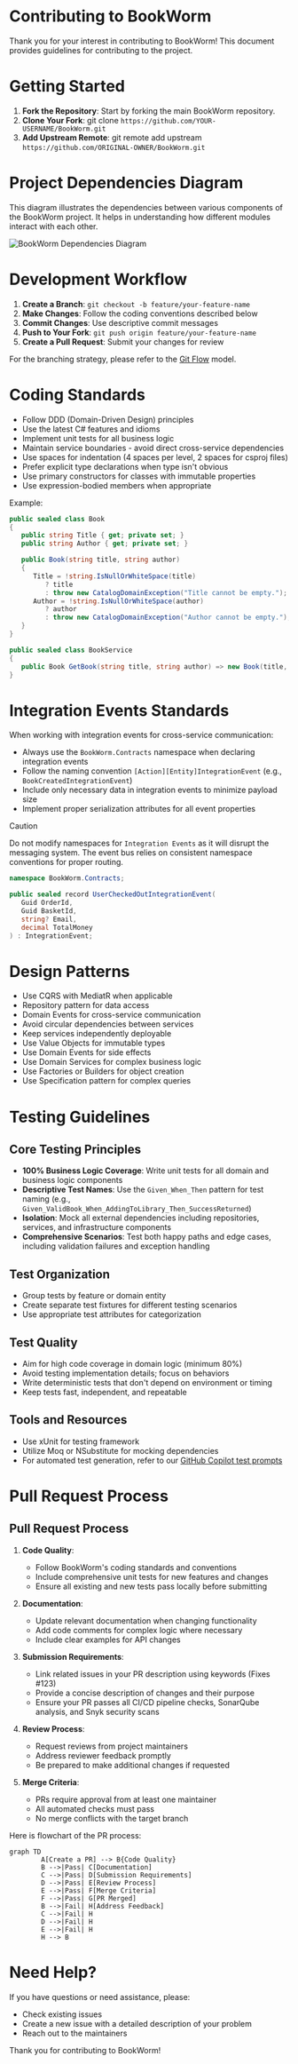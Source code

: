 # Contributing to BookWorm

Thank you for your interest in contributing to BookWorm! This document provides guidelines for contributing to the project.

# Getting Started

1. **Fork the Repository**: Start by forking the main BookWorm repository.
2. **Clone Your Fork**: git clone `https://github.com/YOUR-USERNAME/BookWorm.git`
3. **Add Upstream Remote**: git remote add upstream `https://github.com/ORIGINAL-OWNER/BookWorm.git`

# Project Dependencies Diagram

This diagram illustrates the dependencies between various components of the BookWorm project. It helps in understanding how different modules interact with each other.

![BookWorm Dependencies Diagram](../assets/dependency.png)

# Development Workflow

1. **Create a Branch**: `git checkout -b feature/your-feature-name`
2. **Make Changes**: Follow the coding conventions described below
3. **Commit Changes**: Use descriptive commit messages
4. **Push to Your Fork**: `git push origin feature/your-feature-name`
5. **Create a Pull Request**: Submit your changes for review

For the branching strategy, please refer to the [Git Flow](https://nvie.com/posts/a-successful-git-branching-model/) model.

# Coding Standards

- Follow DDD (Domain-Driven Design) principles
- Use the latest C# features and idioms
- Implement unit tests for all business logic
- Maintain service boundaries - avoid direct cross-service dependencies
- Use spaces for indentation (4 spaces per level, 2 spaces for csproj files)
- Prefer explicit type declarations when type isn't obvious
- Use primary constructors for classes with immutable properties
- Use expression-bodied members when appropriate

Example:

```csharp
public sealed class Book
{
   public string Title { get; private set; }
   public string Author { get; private set; }

   public Book(string title, string author)
   {
      Title = !string.IsNullOrWhiteSpace(title)
         ? title
         : throw new CatalogDomainException("Title cannot be empty.");
      Author = !string.IsNullOrWhiteSpace(author)
         ? author
         : throw new CatalogDomainException("Author cannot be empty.");
   }
}

public sealed class BookService
{
   public Book GetBook(string title, string author) => new Book(title, author);
}
```

# Integration Events Standards

When working with integration events for cross-service communication:

- Always use the `BookWorm.Contracts` namespace when declaring integration events
- Follow the naming convention `[Action][Entity]IntegrationEvent` (e.g., `BookCreatedIntegrationEvent`)
- Include only necessary data in integration events to minimize payload size
- Implement proper serialization attributes for all event properties

> [!CAUTION]
> Do not modify namespaces for `Integration Events` as it will disrupt the messaging system. The event bus relies on consistent namespace conventions for proper routing.

```csharp
namespace BookWorm.Contracts;

public sealed record UserCheckedOutIntegrationEvent(
   Guid OrderId,
   Guid BasketId,
   string? Email,
   decimal TotalMoney
) : IntegrationEvent;
```

# Design Patterns

- Use CQRS with MediatR when applicable
- Repository pattern for data access
- Domain Events for cross-service communication
- Avoid circular dependencies between services
- Keep services independently deployable
- Use Value Objects for immutable types
- Use Domain Events for side effects
- Use Domain Services for complex business logic
- Use Factories or Builders for object creation
- Use Specification pattern for complex queries

# Testing Guidelines

## Core Testing Principles

- **100% Business Logic Coverage**: Write unit tests for all domain and business logic components
- **Descriptive Test Names**: Use the `Given_When_Then` pattern for test naming (e.g., `Given_ValidBook_When_AddingToLibrary_Then_SuccessReturned`)
- **Isolation**: Mock all external dependencies including repositories, services, and infrastructure components
- **Comprehensive Scenarios**: Test both happy paths and edge cases, including validation failures and exception handling

## Test Organization

- Group tests by feature or domain entity
- Create separate test fixtures for different testing scenarios
- Use appropriate test attributes for categorization

## Test Quality

- Aim for high code coverage in domain logic (minimum 80%)
- Avoid testing implementation details; focus on behaviors
- Write deterministic tests that don't depend on environment or timing
- Keep tests fast, independent, and repeatable

## Tools and Resources

- Use xUnit for testing framework
- Utilize Moq or NSubstitute for mocking dependencies
- For automated test generation, refer to our [GitHub Copilot test prompts](./prompts/unit-test.prompt.md)

# Pull Request Process

## Pull Request Process

1. **Code Quality**:

   - Follow BookWorm's coding standards and conventions
   - Include comprehensive unit tests for new features and changes
   - Ensure all existing and new tests pass locally before submitting

2. **Documentation**:

   - Update relevant documentation when changing functionality
   - Add code comments for complex logic where necessary
   - Include clear examples for API changes

3. **Submission Requirements**:

   - Link related issues in your PR description using keywords (Fixes #123)
   - Provide a concise description of changes and their purpose
   - Ensure your PR passes all CI/CD pipeline checks, SonarQube analysis, and Snyk security scans

4. **Review Process**:

   - Request reviews from project maintainers
   - Address reviewer feedback promptly
   - Be prepared to make additional changes if requested

5. **Merge Criteria**:
   - PRs require approval from at least one maintainer
   - All automated checks must pass
   - No merge conflicts with the target branch

Here is flowchart of the PR process:

```mermaid
graph TD
		A[Create a PR] --> B{Code Quality}
		B -->|Pass| C[Documentation]
		C -->|Pass| D[Submission Requirements]
		D -->|Pass| E[Review Process]
		E -->|Pass| F[Merge Criteria]
		F -->|Pass| G[PR Merged]
		B -->|Fail| H[Address Feedback]
		C -->|Fail| H
		D -->|Fail| H
		E -->|Fail| H
		H --> B
```

# Need Help?

If you have questions or need assistance, please:

- Check existing issues
- Create a new issue with a detailed description of your problem
- Reach out to the maintainers

Thank you for contributing to BookWorm!

